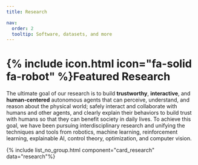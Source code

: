 ```yaml
---
title: Research

nav:
  order: 2
  tooltip: Software, datasets, and more
---
```


# {% include icon.html icon="fa-solid fa-robot" %}Featured Research

The ultimate goal of our research is to build **trustworthy**, **interactive**, and **human-centered** autonomous agents that can perceive, understand, and reason about the physical world; safely interact and collaborate with humans and other agents, and clearly explain their behaviors to build trust with humans so that they can benefit society in daily lives. To achieve this goal, we have been pursuing interdisciplinary research and unifying the techniques and tools from robotics, machine learning, reinforcement learning, explainable AI, control theory, optimization, and computer vision.

<!-- {% include list_no_group.html component="card" data="projects" filters="group: featured" %} -->
{% include list_no_group.html component="card_research" data="research"%}